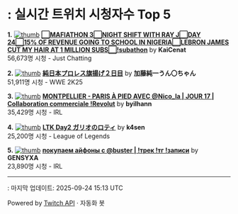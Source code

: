# : 실시간 트위치 시청자수 Top 5

**1.** [![thumb](https://static-cdn.jtvnw.net/previews-ttv/live_user_kaicenat-320x180.jpg)](https://twitch.tv/KaiCenat)
**[⬜MAFIATHON 3⬜NIGHT SHIFT WITH RAY J⬜DAY 24⬜15% OF REVENUE GOING TO SCHOOL IN NIGERIA⬜LEBRON JAMES CUT MY HAIR AT 1 MILLION SUBS⬜!subathon](https://twitch.tv/KaiCenat)** by **KaiCenat**<br>56,673명 시청  - Just Chatting

**2.** [![thumb](https://static-cdn.jtvnw.net/previews-ttv/live_user_kato_junichi0817-320x180.jpg)](https://twitch.tv/加藤純一うん〇ちゃん)
**[純日本プロレス旗揚げ２日目](https://twitch.tv/加藤純一うん〇ちゃん)** by **加藤純一うん〇ちゃん**<br>51,911명 시청  - WWE 2K25

**3.** [![thumb](https://static-cdn.jtvnw.net/previews-ttv/live_user_byilhann-320x180.jpg)](https://twitch.tv/byilhann)
**[MONTPELLIER - PARIS À PIED AVEC @Nico_la | JOUR 17 | Collaboration commerciale !Revolut](https://twitch.tv/byilhann)** by **byilhann**<br>35,429명 시청  - IRL

**4.** [![thumb](https://static-cdn.jtvnw.net/previews-ttv/live_user_k4sen-320x180.jpg)](https://twitch.tv/k4sen)
**[LTK Day2 ガリオのロティ](https://twitch.tv/k4sen)** by **k4sen**<br>25,200명 시청  - League of Legends

**5.** [![thumb](https://static-cdn.jtvnw.net/previews-ttv/live_user_gensyxa-320x180.jpg)](https://twitch.tv/GENSYXA)
**[покупаем айфоны с @buster | !трек !тг !записи](https://twitch.tv/GENSYXA)** by **GENSYXA**<br>23,890명 시청  - IRL


---
: 마지막 업데이트: 2025-09-24 15:13 UTC

Powered by [Twitch API](https://dev.twitch.tv/docs/api/reference) · 자동화 봇
